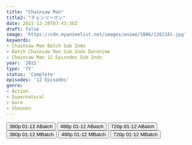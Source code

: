 ```yaml
---
title: "Chainsaw Man"
title2: "チェンソーマン"
date: 2022-12-28T07:42:38Z
draft: false
image: 'https://cdn.myanimelist.net/images/anime/1806/126216l.jpg'
keywords:
- Chainsaw Man Batch Sub Indo
- Batch Chainsaw Man Sub Indo Doronime
- Chainsaw Man 12 Episodes Sub Indo
year: '2022'
type: 'TV'
status: 'Complete'
episodes: '12 Episodes'
genre:
- Action
- Supernatural
- Gore
- Shounen
---
```


<div class="d-g gg-5 gtc-r ai-c">
<button onclick="window.open('?barc=G6BqF3RXXa_20221228/Batch/1-12/Kuramanime-CSWMAN-1_12-Mp4360','_blank')">360p 01-12 ABatch</button>
<button onclick="window.open('?barc=G6BqF3RXXa_20221228/Batch/1-12/Kuramanime-CSWMAN-1_12-Mp4480','_blank')">480p 01-12 ABatch</button>
<button onclick="window.open('?barc=G6BqF3RXXa_20221228/Batch/1-12/Kuramanime-CSWMAN-1_12-Mp4720','_blank')">720p 01-12 ABatch</button>
<button onclick="window.open('?bmed=32iln1z5b3iwul9','_blank')">360p 01-12 MBatch</button>
<button onclick="window.open('?bmed=g0af323c5msxcuq','_blank')">480p 01-12 MBatch</button>
<button onclick="window.open('?bmed=5kc80iapovzdv6i','_blank')">720p 01-12 MBatch</button>
</div>